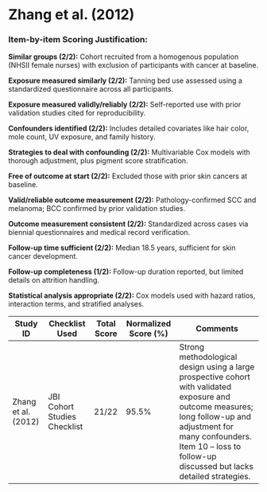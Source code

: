 # Zhang et al. (2012)

### Item-by-item Scoring Justification:

**Similar groups (2/2):** Cohort recruited from a homogenous population (NHSII female nurses) with exclusion of participants with cancer at baseline.

**Exposure measured similarly (2/2):** Tanning bed use assessed using a standardized questionnaire across all participants.

**Exposure measured validly/reliably (2/2):** Self-reported use with prior validation studies cited for reproducibility.

**Confounders identified (2/2):** Includes detailed covariates like hair color, mole count, UV exposure, and family history.

**Strategies to deal with confounding (2/2):** Multivariable Cox models with thorough adjustment, plus pigment score stratification.

**Free of outcome at start (2/2):** Excluded those with prior skin cancers at baseline.

**Valid/reliable outcome measurement (2/2):** Pathology-confirmed SCC and melanoma; BCC confirmed by prior validation studies.

**Outcome measurement consistent (2/2):** Standardized across cases via biennial questionnaires and medical record verification.

**Follow-up time sufficient (2/2):** Median 18.5 years, sufficient for skin cancer development.

**Follow-up completeness (1/2):** Follow-up duration reported, but limited details on attrition handling.

**Statistical analysis appropriate (2/2):** Cox models used with hazard ratios, interaction terms, and stratified analyses.

| Study ID | Checklist Used | Total Score | Normalized Score (%) | Comments |
| --- | --- | --- | --- | --- |
| Zhang et al. (2012) | JBI Cohort Studies Checklist | 21/22 | 95.5% | Strong methodological design using a large prospective cohort with validated exposure and outcome measures; long follow-up and adjustment for many confounders. Item 10 – loss to follow-up discussed but lacks detailed strategies. |

